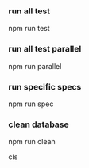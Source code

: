 ### run all test
npm run test

### run all test parallel
npm run parallel

### run specific specs
npm run spec

### clean database
npm run clean

cls